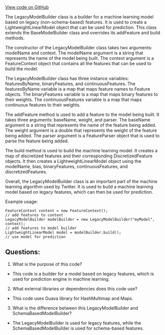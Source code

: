 [View code on GitHub](https://github.com/misbahsy/the-algorithm/src/java/com/twitter/search/common/util/ml/prediction_engine/LegacyModelBuilder.java)

The LegacyModelBuilder class is a builder for a machine learning model based on legacy (non-schema-based) features. It is used to create a LightweightLinearModel object that can be used for prediction. This class extends the BaseModelBuilder class and overrides its addFeature and build methods. 

The constructor of the LegacyModelBuilder class takes two arguments: modelName and context. The modelName argument is a string that represents the name of the model being built. The context argument is a FeatureContext object that contains all the features that can be used to build the model. 

The LegacyModelBuilder class has three instance variables: featuresByName, binaryFeatures, and continuousFeatures. The featuresByName variable is a map that maps feature names to Feature objects. The binaryFeatures variable is a map that maps binary features to their weights. The continuousFeatures variable is a map that maps continuous features to their weights. 

The addFeature method is used to add a feature to the model being built. It takes three arguments: baseName, weight, and parser. The baseName argument is a string that represents the name of the feature being added. The weight argument is a double that represents the weight of the feature being added. The parser argument is a FeatureParser object that is used to parse the feature being added. 

The build method is used to build the machine learning model. It creates a map of discretized features and their corresponding DiscretizedFeature objects. It then creates a LightweightLinearModel object using the modelName, bias, binaryFeatures, continuousFeatures, and discretizedFeatures. 

Overall, the LegacyModelBuilder class is an important part of the machine learning algorithm used by Twitter. It is used to build a machine learning model based on legacy features, which can then be used for prediction. 

Example usage:

```
FeatureContext context = new FeatureContext();
// add features to context
LegacyModelBuilder modelBuilder = new LegacyModelBuilder("myModel", context);
// add features to model builder
LightweightLinearModel model = modelBuilder.build();
// use model for prediction
```
## Questions: 
 1. What is the purpose of this code?
- This code is a builder for a model based on legacy features, which is used for prediction engine in machine learning.

2. What external libraries or dependencies does this code use?
- This code uses Guava library for HashMultimap and Maps.

3. What is the difference between this LegacyModelBuilder and SchemaBasedModelBuilder?
- The LegacyModelBuilder is used for legacy features, while the SchemaBasedModelBuilder is used for schema-based features.